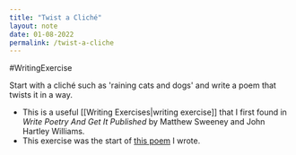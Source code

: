 ```yaml
---
title: "Twist a Cliché"
layout: note
date: 01-08-2022
permalink: /twist-a-cliche
---
```

#WritingExercise 

Start with a cliché such as 'raining cats and dogs' and write a poem that twists it in a way.

-   This is a useful [[Writing Exercises|writing exercise]] that I first found in *Write Poetry And Get It Published* by Matthew Sweeney and John Hartley Williams.
-   This exercise was the start of <a href="https://www.davidralphlewis.co.uk/the-early-bird/" >this poem</a> I wrote.
